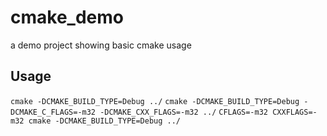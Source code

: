 # cmake_demo
a demo project showing basic cmake usage

## Usage
` cmake -DCMAKE_BUILD_TYPE=Debug ../ `
` cmake -DCMAKE_BUILD_TYPE=Debug -DCMAKE_C_FLAGS=-m32 -DCMAKE_CXX_FLAGS=-m32 ../ `
` CFLAGS=-m32 CXXFLAGS=-m32 cmake -DCMAKE_BUILD_TYPE=Debug ../ `
